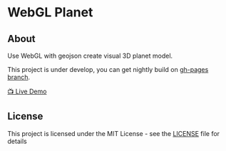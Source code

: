 WebGL Planet
======

## About

Use WebGL with geojson create visual 3D planet model.

This project is under develop, you can get nightly build on [gh-pages branch](https://github.com/vincent7128/webgl-planet/tree/gh-pages).

[📺 Live Demo](https://vincent7128.github.io/webgl-planet/)  

## License

This project is licensed under the MIT License - see the [LICENSE](LICENSE) file for details
